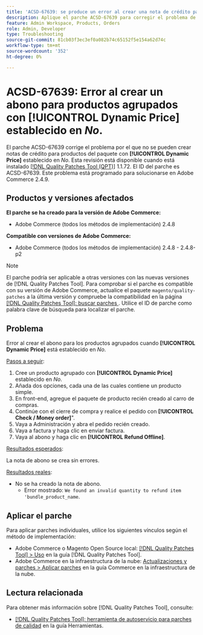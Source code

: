 ```yaml
---
title: 'ACSD-67639: se produce un error al crear una nota de crédito para los productos agrupados con **[!UICONTROL Dynamic Price]** establecido en *No*.'
description: Aplique el parche ACSD-67639 para corregir el problema de Adobe Commerce en el que la creación de notas de crédito falla para los productos agrupados con **[!UICONTROL Dynamic Price]** establecido en *No*. Después de aplicar el parche, las notas de abono se crean correctamente sin errores.
feature: Admin Workspace, Products, Orders
role: Admin, Developer
type: Troubleshooting
source-git-commit: 81cb03f3ec3ef0a082b74c65152f5e154a62d74c
workflow-type: tm+mt
source-wordcount: '352'
ht-degree: 0%

---
```



# ACSD-67639: Error al crear un abono para productos agrupados con **[!UICONTROL Dynamic Price]** establecido en *No*.

El parche ACSD-67639 corrige el problema por el que no se pueden crear notas de crédito para productos del paquete con **[!UICONTROL Dynamic Price]** establecido en *No*. Esta revisión está disponible cuando está instalado [[!DNL Quality Patches Tool (QPT)]](/help/tools/quality-patches-tool/quality-patches-tool-to-self-serve-quality-patches.md) 1.1.72. El ID del parche es ACSD-67639. Este problema está programado para solucionarse en Adobe Commerce 2.4.9.

## Productos y versiones afectados

**El parche se ha creado para la versión de Adobe Commerce:**

* Adobe Commerce (todos los métodos de implementación) 2.4.8

**Compatible con versiones de Adobe Commerce:**

* Adobe Commerce (todos los métodos de implementación) 2.4.8 - 2.4.8-p2

>[!NOTE]
>
>El parche podría ser aplicable a otras versiones con las nuevas versiones de [!DNL Quality Patches Tool]. Para comprobar si el parche es compatible con su versión de Adobe Commerce, actualice el paquete `magento/quality-patches` a la última versión y compruebe la compatibilidad en la página [[!DNL Quality Patches Tool]: buscar parches &#x200B;](https://experienceleague.adobe.com/tools/commerce-quality-patches/index.html?lang=es). Utilice el ID de parche como palabra clave de búsqueda para localizar el parche.

## Problema

Error al crear el abono para los productos agrupados cuando **[!UICONTROL Dynamic Price]** está establecido en *No*.

<u>Pasos a seguir</u>:

1. Cree un producto agrupado con **[!UICONTROL Dynamic Price]** establecido en *No*.
1. Añada dos opciones, cada una de las cuales contiene un producto simple.
1. En front-end, agregue el paquete de producto recién creado al carro de compras.
1. Continúe con el cierre de compra y realice el pedido con **[!UICONTROL Check / Money order]**&quot;.
1. Vaya a Administración y abra el pedido recién creado.
1. Vaya a factura y haga clic en enviar factura.
1. Vaya al abono y haga clic en **[!UICONTROL Refund Offline]**.

<u>Resultados esperados</u>:

La nota de abono se crea sin errores.

<u>Resultados reales</u>:

* No se ha creado la nota de abono.
   * Error mostrado: `We found an invalid quantity to refund item 'bundle_product_name`.

## Aplicar el parche

Para aplicar parches individuales, utilice los siguientes vínculos según el método de implementación:

* Adobe Commerce o Magento Open Source local: [[!DNL Quality Patches Tool] > Uso](/help/tools/quality-patches-tool/usage.md) en la guía [!DNL Quality Patches Tool].
* Adobe Commerce en la infraestructura de la nube: [Actualizaciones y parches > Aplicar parches](https://experienceleague.adobe.com/docs/commerce-cloud-service/user-guide/develop/upgrade/apply-patches.html?lang=es) en la guía Commerce en la infraestructura de la nube.

## Lectura relacionada

Para obtener más información sobre [!DNL Quality Patches Tool], consulte:

* [[!DNL Quality Patches Tool]: herramienta de autoservicio para parches de calidad](/help/tools/quality-patches-tool/quality-patches-tool-to-self-serve-quality-patches.md) en la guía Herramientas.
